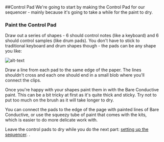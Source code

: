 ##Control Pad
We're going to start by making the Control Pad for our sequencer - mainly because it's going to take a while for the paint to dry.
### Paint the Control Pad

Draw out a series of shapes - 6 should control notes (like a keyboard) and 6 should control samples (like drum pads). You don't have to stick to traditional keyboard and drum shapes though - the pads can be any shape you like:

 ![alt-text](http://glasgow.coderdojo.co/DigitalDJ/controlpad.JPG "Paint the touch-sensitive control pads")

Draw a line from each pad to the same edge of the paper.  The lines shouldn't cross and each one should end in a small blob where you'll connect the clips.  

Once you're happy with your shapes paint them in with the Bare Conductive paint.  This can be a bit tricky at first as it's quite thick and sticky.  Try not to put too much on the brush as it will take longer to dry.

You can connect the pads to the edge of the page with painted lines of Bare Conductive, or use the squeezy tube of paint that comes with the kits, which is easier to do more delicate work with.

Leave the control pads to dry while you do the next part: [setting up the sequencer](./Sequencer.md).
.

